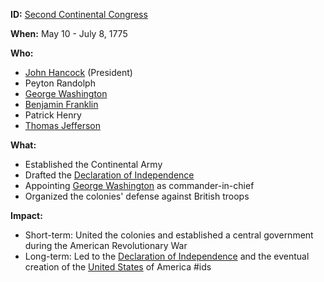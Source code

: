 **ID:** [Second Continental Congress](./../Second-Continental-Congress/)

**When:** May 10 - July 8, 1775

**Who:**
* [John Hancock](./../John-Hancock/) (President)
* Peyton Randolph
* [George Washington](./../George-Washington/)
* [Benjamin Franklin](./../Benjamin-Franklin/)
* Patrick Henry
* [Thomas Jefferson](./../Thomas-Jefferson/)

**What:**
* Established the Continental Army
* Drafted the [Declaration of Independence](./../Declaration-of-Independence/)
* Appointing [George Washington](./../George-Washington/) as commander-in-chief
* Organized the colonies' defense against British troops

**Impact:**
* Short-term: United the colonies and established a central government during the American Revolutionary War
* Long-term: Led to the [Declaration of Independence](./../Declaration-of-Independence/) and the eventual creation of the [United States](./../United-States/) of America
#ids